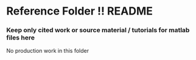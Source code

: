 # Reference Folder !! README #

### Keep only cited work or source material / tutorials for matlab files here ###

No production work in this folder